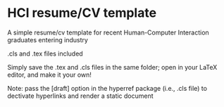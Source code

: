 <h1>HCI resume/CV template</h1>

A simple resume/cv template for recent Human-Computer Interaction graduates entering industry

.cls and .tex files included

Simply save the .tex and .cls files in the same folder; open in your LaTeX editor, and make it your own!

Note: pass the [draft] option in the hyperref package (i.e., .cls file) to dectivate hyperlinks and render a static document
